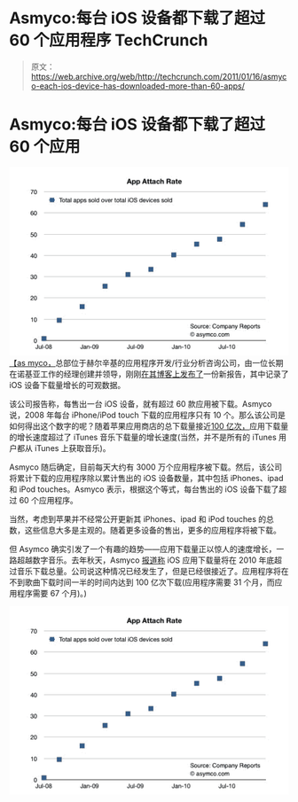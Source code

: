 # Asmyco:每台 iOS 设备都下载了超过 60 个应用程序 TechCrunch

> 原文：<https://web.archive.org/web/http://techcrunch.com/2011/01/16/asmyco-each-ios-device-has-downloaded-more-than-60-apps/>

# Asmyco:每台 iOS 设备都下载了超过 60 个应用

![](img/61a87188162f5137493c9d3dc73ec8e7.png)
[【as myco，](https://web.archive.org/web/20230202234742/http://www.asymco.com/)总部位于赫尔辛基的应用程序开发/行业分析咨询公司，由一位长期在诺基亚工作的经理创建并领导，刚刚[在其博客上发布了](https://web.archive.org/web/20230202234742/http://www.asymco.com/2011/01/16/more-than-60-apps-have-been-downloaded-for-every-ios-device-sold/)一份新报告，其中记录了 iOS 设备下载量增长的可观数据。

该公司报告称，每售出一台 iOS 设备，就有超过 60 款应用被下载。Asmyco 说，2008 年每台 iPhone/iPod touch 下载的应用程序只有 10 个。那么该公司是如何得出这个数字的呢？随着苹果应用商店的总下载量接近[100 亿次，](https://web.archive.org/web/20230202234742/http://content.usatoday.com/communities/technologylive/post/2011/01/apples-app-store-nears-10-billion-downloads/1)应用下载量的增长速度超过了 iTunes 音乐下载量的增长速度(当然，并不是所有的 iTunes 用户都从 iTunes 上获取音乐)。

Asmyco 随后确定，目前每天大约有 3000 万个应用程序被下载。然后，该公司将累计下载的应用程序除以累计售出的 iOS 设备数量，其中包括 iPhones、ipad 和 iPod touches。Asmyco 表示，根据这个等式，每台售出的 iOS 设备下载了超过 60 个应用程序。

当然，考虑到苹果并不经常公开更新其 iPhones、ipad 和 iPod touches 的总数，这些信息大多是主观的。随着更多设备的售出，更多的应用程序将被下载。

但 Asymco 确实引发了一个有趣的趋势——应用下载量正以惊人的速度增长，一路超越数字音乐。去年秋天，Asmyco [报道称](https://web.archive.org/web/20230202234742/https://techcrunch.com/2010/09/08/itunes-apps-songs/) iOS 应用下载量将在 2010 年底超过音乐下载总量。公司说这种情况已经发生了，但是已经很接近了。应用程序将在不到歌曲下载时间一半的时间内达到 100 亿次下载(应用程序需要 31 个月，而应用程序需要 67 个月)。)

![](img/c5d2a9f822f7cdf85d5b08b88c1f4484.png)